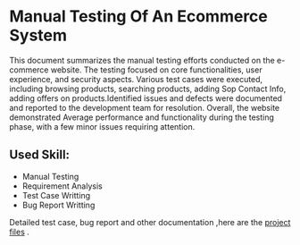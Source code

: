 # Manual Testing Of An Ecommerce System

This document summarizes the manual testing efforts conducted on the e-commerce website. The testing focused on core functionalities, user experience, and security aspects. Various test cases were executed, including browsing products, searching products, adding Sop Contact Info, adding offers on products.Identified issues and defects were documented and reported to the development team for resolution. Overall, the website demonstrated Average performance and functionality during the testing phase, with a few minor issues requiring attention.


## Used Skill:
- Manual Testing
- Requirement Analysis
- Test Case Writting
- Bug Report Writting

Detailed test case, bug report and other documentation ,here are the [project files](https://drive.google.com/drive/folders/1U8VELIY8At_wl_ZxTI30R81zjy43f29H?usp=sharing) .
